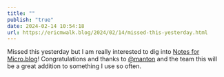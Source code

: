 ```yaml
---
title: ""
publish: "true"
date: 2024-02-14 10:54:18
url: https://ericmwalk.blog/2024/02/14/missed-this-yesterday.html
---
```


Missed this yesterday but I am really interested to dig into [Notes for Micro.blog](https://www.manton.org/2024/02/13/introducing-notes-in.html)!  Congratulations and thanks to [@manton](https://micro.blog/manton) and the team this will be a great addition to something I use so often.